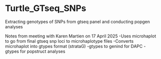 # Turtle_GTseq_SNPs
Extracting genotypes of SNPs from gtseq panel and conducting popgen analyses


Notes from meeting with Karen Martien on 17 April 2025
-Uses microhaplot to go from final gtseq snp loci to microhaplotype files
-Converts microhaplot into gtypes format (strataG)
-gtypes to genind for DAPC
-gtypes for popstruct analyses